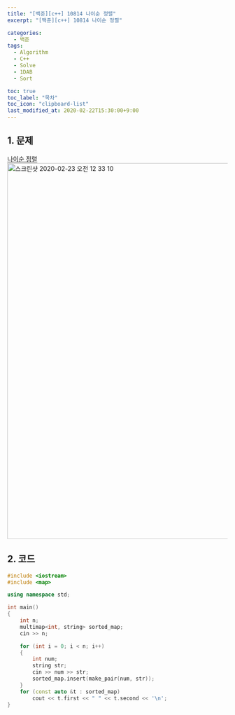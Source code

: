 ```yaml
---
title: "[백준][c++] 10814 나이순 정렬"
excerpt: "[백준][c++] 10814 나이순 정렬"

categories:
  - 백준
tags:
  - Algorithm
  - C++
  - Solve
  - 1DAB
  - Sort

toc: true
toc_label: "목차"
toc_icon: "clipboard-list"
last_modified_at: 2020-02-22T15:30:00+9:00
---
```


## 1. 문제
[나이순 정렬](https://www.acmicpc.net/problem/10814)  
<img width="859" alt="스크린샷 2020-02-23 오전 12 33 10" src="https://user-images.githubusercontent.com/20227720/75095024-14495780-55d4-11ea-86a8-1d62a442f34e.png">


## 2. 코드

```c++
#include <iostream>
#include <map>

using namespace std;

int main()
{
    int n;
    multimap<int, string> sorted_map;
    cin >> n;

    for (int i = 0; i < n; i++)
    {
        int num;
        string str;
        cin >> num >> str;
        sorted_map.insert(make_pair(num, str));
    }
    for (const auto &t : sorted_map)
        cout << t.first << " " << t.second << '\n';
}
```